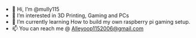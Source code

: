 - 👋 Hi, I’m @mully115
- 👀 I’m interested in 3D Printing, Gaming and PCs
- 🌱 I’m currently learning How to build my own raspberry pi gaming setup.
- 📫 You can reach me @ Alleyoop1152006@gmail.com 

<!---
mully115/mully115 is a ✨ special ✨ repository because its `README.md` (this file) appears on your GitHub profile.
You can click the Preview link to take a look at your changes.
--->
